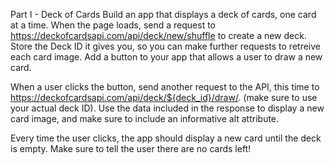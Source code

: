 Part I - Deck of Cards
Build an app that displays a deck of cards, one card at a time. When the page loads, send a request to https://deckofcardsapi.com/api/deck/new/shuffle to create a new deck. Store the Deck ID it gives you, so you can make further requests to retreive each card image. Add a button to your app that allows a user to draw a new card.

When a user clicks the button, send another request to the API, this time to https://deckofcardsapi.com/api/deck/${deck_id}/draw/. (make sure to use your actual deck ID). Use the data included in the response to display a new card image, and make sure to include an informative alt attribute.

Every time the user clicks, the app should display a new card until the deck is empty. Make sure to tell the user there are no cards left!